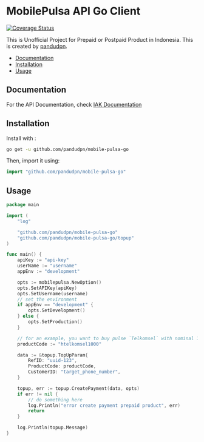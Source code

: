 # MobilePulsa API Go Client

[![Coverage Status](https://coveralls.io/repos/github/pandudpn/mobile-pulsa-go/badge.png?branch=master)](https://coveralls.io/github/pandudpn/mobile-pulsa-go?branch=master)

This is Unofficial Project for Prepaid or Postpaid Product in Indonesia. This is created by [pandudpn](https://www.github.com/pandudpn).

- [Documentation](#documentation)
- [Installation](#installation)
- [Usage](#usage)

## Documentation

For the API Documentation, check [IAK Documentation](https://api.iak.id/docs/reference)

## Installation

Install with : 
```sh
go get -u github.com/pandudpn/mobile-pulsa-go
```

Then, import it using:

```go
import "github.com/pandudpn/mobile-pulsa-go"
```

## Usage

```go
package main

import (
    "log"

    "github.com/pandudpn/mobile-pulsa-go"
    "github.com/pandudpn/mobile-pulsa-go/topup"
)

func main() {
    apiKey := "api-key"
    userName := "username"
    appEnv := "development"

    opts := mobilepulsa.NewOption()
    opts.SetAPIKey(apiKey)
    opts.SetUsername(username)
    // set the environment
    if appEnv == "development" {
        opts.SetDevelopment()
    } else {
        opts.SetProduction()
    }

    // for an example, you want to buy pulse `Telkomsel` with nominal 1.000
    productCode := "htelkomsel1000"

    data := &topup.TopUpParam{
        RefID: "uuid-123",
        ProductCode: productCode,
        CustomerID: "target_phone_number",
    }

    topup, err := topup.CreatePayment(data, opts)
    if err != nil {
        // do something here
        log.Println("error create payment prepaid product", err)
        return
    }

    log.Println(topup.Message)
}
```

